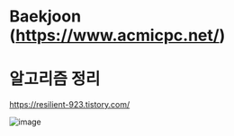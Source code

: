 # Baekjoon (https://www.acmicpc.net/)
# 알고리즘 정리
https://resilient-923.tistory.com/

![image](https://user-images.githubusercontent.com/64014651/113479707-87a5e400-94cb-11eb-8384-096ddf91185e.png)



